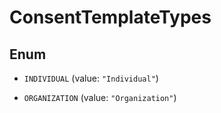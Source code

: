 

# ConsentTemplateTypes

## Enum


* `INDIVIDUAL` (value: `"Individual"`)

* `ORGANIZATION` (value: `"Organization"`)



